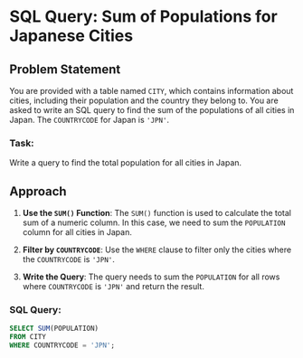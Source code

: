 # SQL Query: Sum of Populations for Japanese Cities

## Problem Statement
You are provided with a table named `CITY`, which contains information about cities, including their population and the country they belong to. You are asked to write an SQL query to find the sum of the populations of all cities in Japan. The `COUNTRYCODE` for Japan is `'JPN'`.

### Task:
Write a query to find the total population for all cities in Japan.

## Approach

1. **Use the `SUM()` Function**: The `SUM()` function is used to calculate the total sum of a numeric column. In this case, we need to sum the `POPULATION` column for all cities in Japan.

2. **Filter by `COUNTRYCODE`**: Use the `WHERE` clause to filter only the cities where the `COUNTRYCODE` is `'JPN'`.

3. **Write the Query**: The query needs to sum the `POPULATION` for all rows where `COUNTRYCODE` is `'JPN'` and return the result.

### SQL Query:

```sql
SELECT SUM(POPULATION)
FROM CITY
WHERE COUNTRYCODE = 'JPN';

